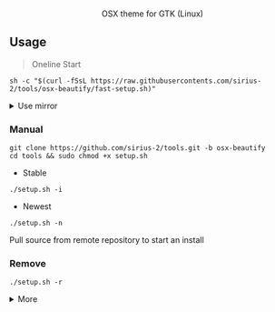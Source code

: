 <p align="center" class="has-mb-6">
<br>OSX theme for GTK (Linux)
<br>
</p>

## Usage
> Oneline Start
```
sh -c "$(curl -fSsL https://raw.githubusercontents.com/sirius-2/tools/osx-beautify/fast-setup.sh)"
```
<details>
  <summary>Use mirror</summary>
<pre>
sh -c "$(curl -fSsL https://raw.githubusercontents.com/sirius-2/tools/osx-beautify/fast-setup.sh | sed 's/github.com/github.com.cnpmjs.org/g')"
</pre>
</details>

### Manual
```
git clone https://github.com/sirius-2/tools.git -b osx-beautify
cd tools && sudo chmod +x setup.sh
```

+ Stable
```
./setup.sh -i
```

+ Newest
```
./setup.sh -n
```
Pull source from remote repository to start an install

### Remove
```
./setup.sh -r
```
<details>
  <summary>More</summary>
  <h3>Debug</h3>
<pre>
./setup.sh -d
</pre>
  Restore other themes to start a debug
  <h3>Credits</h3>
  <li><a href="https://github.com/vinceliuice">vinceliuice</a></li>
</details>
